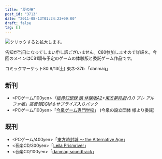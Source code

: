 ```yaml
---
title: "夏の陣"
post_id: "3713"
date: "2011-08-13T01:24:23+09:00"
draft: false
tag: []
---
```



![クリックすると拡大します。](https://danmaq.com/!/thC/TrialJacket_s.jpg)

告知が当日になってしまい申し訳ございません。C80参加しますので詳細を。今回のメインはC81頒布予定のゲームの体験版と委託ゲーム作品です。

コミックマーケット80 8/13(土) 東ネ-37b 「danmaq」

## 新刊



  * <PCゲーム/100yen>_「[結界幻想録 鏡 体験版A2](http://kagaminer.in/)+[東方夢終劇](/!/thC/)v3.0 プレ アルファ版」高音質BGM＆サプライズ入りパック_
  * <PCゲーム/100yen>「[今泉ゲーム専門学校](/image/sc2.png)」 (今泉の設立団体 様より委託)
## 既刊



  * <PCゲーム/400yen>「[東方時封城 ～ the Alternative Age](/!/thA/)」
  * <音楽CD/300yen>「[Leila Prismriver](/!/leila/)」
  * <音楽CD/100yen>「[danmaq soundtrack](/!/dst/)」
